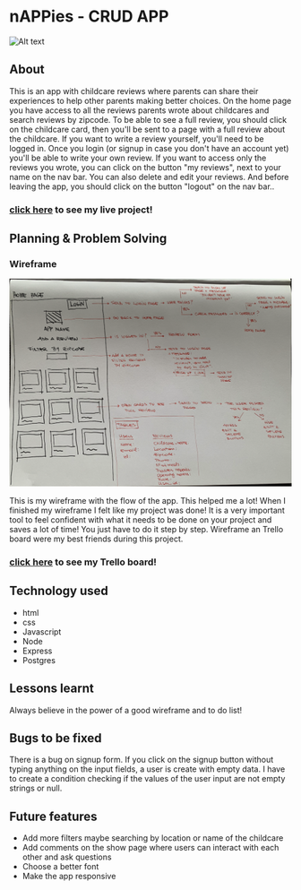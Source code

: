 # nAPPies - CRUD APP

![Alt text](<Screenshot 2024-01-25 at 9.16.35 am.png>)

## About

This is an app with childcare reviews where parents can share their experiences to help other parents making better choices. On the home page you have access to all the reviews parents wrote about childcares and search reviews by zipcode. To be able to see a full review, you should click on the childcare card, then you'll be sent to a page with a full review about the childcare. If you want to write a review yourself, you'll need to be logged in. Once you login (or signup in case you don't have an account yet) you'll be able to write your own review. If you want to access only the reviews you wrote, you can click on the button "my reviews", next to your name on the nav bar. You can also delete and edit your reviews. And before leaving the app, you should click on the button "logout" on the nav bar..


### [click here]() to see my live project!



## Planning & Problem Solving

### Wireframe
    
![Alt text](wireframe_nAPPies.png)

This is my wireframe with the flow of the app. This helped me a lot! When I finished my wireframe I felt like my project was done! It is a very important tool to feel confident with what it needs to be done on your project and saves a lot of time! You just have to do it step by step. Wireframe an Trello board were my best friends during this project.

### [click here](https://trello.com/b/T1ByvzaV/crud-childcare-reviews-app) to see my Trello board!

## Technology used
- html
- css
- Javascript 
- Node
- Express
- Postgres

## Lessons learnt

Always believe in the power of a good wireframe and to do list!

## Bugs to be fixed

There is a bug on signup form. If you click on the signup button without typing anything on the input fields, a user is create with empty data. I have to create a condition checking if the values of the user input are not empty strings or null. 

## Future features 

- Add more filters maybe searching by location or name of the childcare
- Add comments on the show page where users can interact with each other and ask questions
- Choose a better font
- Make the app responsive
